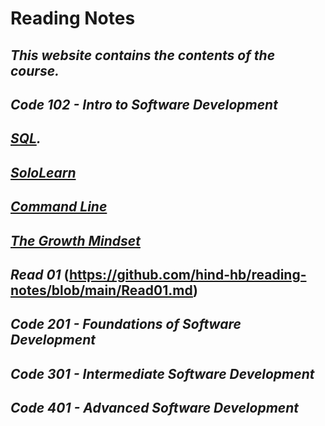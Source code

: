 # **Reading Notes**
## *This website contains the contents of the course.*
## *Code 102 - Intro to Software Development*
## *[SQL](https://github.com/hind-hb/reading-notes/blob/main/sql.md).*
## *[SoloLearn](https://github.com/hind-hb/reading-notes/blob/main/SoloLearn.md)*
## *[Command Line](https://github.com/hind-hb/reading-notes/blob/main/Command%20file.md)*
## *[The Growth Mindset](https://github.com/hind-hb/reading-notes/blob/main/The%20Growth%20Mindset.md)*
## *Read 01* (https://github.com/hind-hb/reading-notes/blob/main/Read01.md)




## *Code 201 - Foundations of Software Development*

## *Code 301 - Intermediate Software Development*

## *Code 401 - Advanced Software Development*
